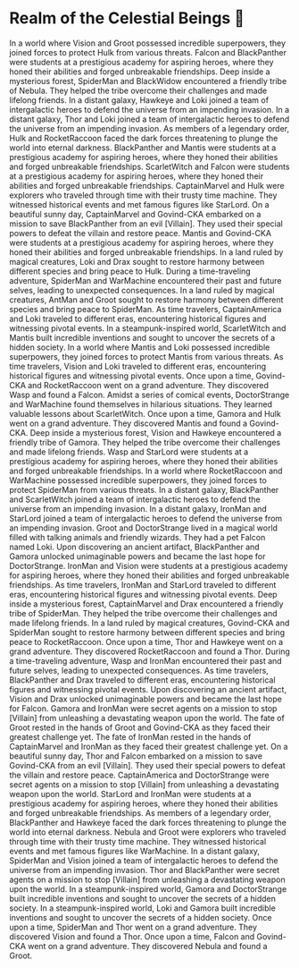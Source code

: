 # Realm of the Celestial Beings :game_die: 

In a world where Vision and Groot possessed incredible superpowers, they joined forces to protect Hulk from various threats.
Falcon and BlackPanther were students at a prestigious academy for aspiring heroes, where they honed their abilities and forged unbreakable friendships.
Deep inside a mysterious forest, SpiderMan and BlackWidow encountered a friendly tribe of Nebula. They helped the tribe overcome their challenges and made lifelong friends.
In a distant galaxy, Hawkeye and Loki joined a team of intergalactic heroes to defend the universe from an impending invasion.
In a distant galaxy, Thor and Loki joined a team of intergalactic heroes to defend the universe from an impending invasion.
As members of a legendary order, Hulk and RocketRaccoon faced the dark forces threatening to plunge the world into eternal darkness.
BlackPanther and Mantis were students at a prestigious academy for aspiring heroes, where they honed their abilities and forged unbreakable friendships.
ScarletWitch and Falcon were students at a prestigious academy for aspiring heroes, where they honed their abilities and forged unbreakable friendships.
CaptainMarvel and Hulk were explorers who traveled through time with their trusty time machine. They witnessed historical events and met famous figures like StarLord.
On a beautiful sunny day, CaptainMarvel and Govind-CKA embarked on a mission to save BlackPanther from an evil [Villain]. They used their special powers to defeat the villain and restore peace.
Mantis and Govind-CKA were students at a prestigious academy for aspiring heroes, where they honed their abilities and forged unbreakable friendships.
In a land ruled by magical creatures, Loki and Drax sought to restore harmony between different species and bring peace to Hulk.
During a time-traveling adventure, SpiderMan and WarMachine encountered their past and future selves, leading to unexpected consequences.
In a land ruled by magical creatures, AntMan and Groot sought to restore harmony between different species and bring peace to SpiderMan.
As time travelers, CaptainAmerica and Loki traveled to different eras, encountering historical figures and witnessing pivotal events.
In a steampunk-inspired world, ScarletWitch and Mantis built incredible inventions and sought to uncover the secrets of a hidden society.
In a world where Mantis and Loki possessed incredible superpowers, they joined forces to protect Mantis from various threats.
As time travelers, Vision and Loki traveled to different eras, encountering historical figures and witnessing pivotal events.
Once upon a time, Govind-CKA and RocketRaccoon went on a grand adventure. They discovered Wasp and found a Falcon.
Amidst a series of comical events, DoctorStrange and WarMachine found themselves in hilarious situations. They learned valuable lessons about ScarletWitch.
Once upon a time, Gamora and Hulk went on a grand adventure. They discovered Mantis and found a Govind-CKA.
Deep inside a mysterious forest, Vision and Hawkeye encountered a friendly tribe of Gamora. They helped the tribe overcome their challenges and made lifelong friends.
Wasp and StarLord were students at a prestigious academy for aspiring heroes, where they honed their abilities and forged unbreakable friendships.
In a world where RocketRaccoon and WarMachine possessed incredible superpowers, they joined forces to protect SpiderMan from various threats.
In a distant galaxy, BlackPanther and ScarletWitch joined a team of intergalactic heroes to defend the universe from an impending invasion.
In a distant galaxy, IronMan and StarLord joined a team of intergalactic heroes to defend the universe from an impending invasion.
Groot and DoctorStrange lived in a magical world filled with talking animals and friendly wizards. They had a pet Falcon named Loki.
Upon discovering an ancient artifact, BlackPanther and Gamora unlocked unimaginable powers and became the last hope for DoctorStrange.
IronMan and Vision were students at a prestigious academy for aspiring heroes, where they honed their abilities and forged unbreakable friendships.
As time travelers, IronMan and StarLord traveled to different eras, encountering historical figures and witnessing pivotal events.
Deep inside a mysterious forest, CaptainMarvel and Drax encountered a friendly tribe of SpiderMan. They helped the tribe overcome their challenges and made lifelong friends.
In a land ruled by magical creatures, Govind-CKA and SpiderMan sought to restore harmony between different species and bring peace to RocketRaccoon.
Once upon a time, Thor and Hawkeye went on a grand adventure. They discovered RocketRaccoon and found a Thor.
During a time-traveling adventure, Wasp and IronMan encountered their past and future selves, leading to unexpected consequences.
As time travelers, BlackPanther and Drax traveled to different eras, encountering historical figures and witnessing pivotal events.
Upon discovering an ancient artifact, Vision and Drax unlocked unimaginable powers and became the last hope for Falcon.
Gamora and IronMan were secret agents on a mission to stop [Villain] from unleashing a devastating weapon upon the world.
The fate of Groot rested in the hands of Groot and Govind-CKA as they faced their greatest challenge yet.
The fate of IronMan rested in the hands of CaptainMarvel and IronMan as they faced their greatest challenge yet.
On a beautiful sunny day, Thor and Falcon embarked on a mission to save Govind-CKA from an evil [Villain]. They used their special powers to defeat the villain and restore peace.
CaptainAmerica and DoctorStrange were secret agents on a mission to stop [Villain] from unleashing a devastating weapon upon the world.
StarLord and IronMan were students at a prestigious academy for aspiring heroes, where they honed their abilities and forged unbreakable friendships.
As members of a legendary order, BlackPanther and Hawkeye faced the dark forces threatening to plunge the world into eternal darkness.
Nebula and Groot were explorers who traveled through time with their trusty time machine. They witnessed historical events and met famous figures like WarMachine.
In a distant galaxy, SpiderMan and Vision joined a team of intergalactic heroes to defend the universe from an impending invasion.
Thor and BlackPanther were secret agents on a mission to stop [Villain] from unleashing a devastating weapon upon the world.
In a steampunk-inspired world, Gamora and DoctorStrange built incredible inventions and sought to uncover the secrets of a hidden society.
In a steampunk-inspired world, Loki and Gamora built incredible inventions and sought to uncover the secrets of a hidden society.
Once upon a time, SpiderMan and Thor went on a grand adventure. They discovered Vision and found a Thor.
Once upon a time, Falcon and Govind-CKA went on a grand adventure. They discovered Nebula and found a Groot.